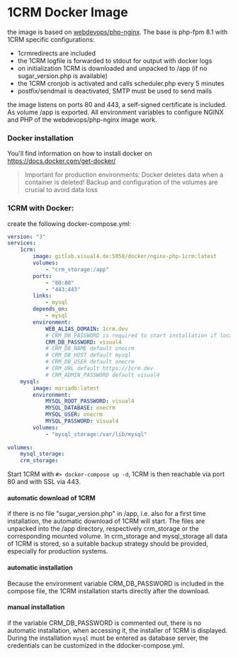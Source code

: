 # 1CRM Docker Image
the image is based on [webdevops/php-nginx](https://dockerfile.readthedocs.io/en/latest/content/DockerImages/dockerfiles/php-nginx.html). The base is php-fpm 8.1 with 1CRM specific configurations:
- 1crmredirects are included
- the 1CRM logfile is forwarded to stdout for output with docker logs
- on initialization 1CRM is downloaded and unpacked to /app (if no sugar_version.php is available)
- the 1CRM cronjob is activated and calls scheduler.php every 5 minutes
- postfix/sendmail is deactivated, SMTP must be used to send mails

the image listens on ports 80 and 443, a self-signed certificate is included.  As volume /app is exported.
All environment variables to configure NGINX and PHP of the webdevops/php-nginx image work.
### Docker installation

You'll find information on how to install docker on https://docs.docker.com/get-docker/

> Important for production environments: Docker deletes data when a container is deleted! Backup and configuration of the volumes are crucial to avoid data loss

### 1CRM with Docker:

create the following docker-compose.yml:
```yaml
version: "3"
services:
    1crm:
        image: gitlab.visual4.de:5050/docker/nginx-php-1crm:latest
        volumes:
            - "crm_storage:/app"            
        ports:
            - "80:80"
            - "443:443"           
        links:
            - mysql
        depends_on:
            - mysql
        environment:
            WEB_ALIAS_DOMAIN: 1crm.dev
            # CRM_DB_PASSWORD is required to start installation if local_config.php is missing
            CRM_DB_PASSWORD: visual4
            # CRM_DB_NAME default onecrm
            # CRM_DB_HOST default mysql
            # CRM_DB_USER default onecrm
            # CRM_URL default https://1crm.dev
            # CRM_ADMIN_PASSWORD default visual4
    mysql:
        image: mariadb:latest
        environment: 
            MYSQL_ROOT_PASSWORD: visual4
            MYSQL_DATABASE: onecrm
            MYSQL_USER: onecrm
            MYSQL_PASSWORD: visual4
        volumes:
            - "mysql_storage:/var/lib/mysql"
        
volumes:
    mysql_storage:
    crm_storage:

```


Start 1CRM with ``#> docker-compose up -d``, 1CRM is then reachable via port 80 and with SSL via 443.
#### automatic download of 1CRM
if there is no file "sugar_version.php" in /app, i.e. also for a first time installation, the automatic download of 1CRM will start. The files are unpacked into the /app directory, respectively crm_storage or the corresponding mounted volume.
In crm_storage and mysql_storage all data of 1CRM is stored, so a suitable backup strategy should be provided, especially for production systems.

#### automatic installation
Because the environment variable CRM_DB_PASSWORD is included in the compose file, the 1CRM installation starts directly after the download. 

#### manual installation
if the variable CRM_DB_PASSWORD is commented out, there is no automatic installation, when accessing it, the installer of 1CRM is displayed.
During the installation ``mysql`` must be entered as database server, the credentials can be customized in the ddocker-compose.yml.
